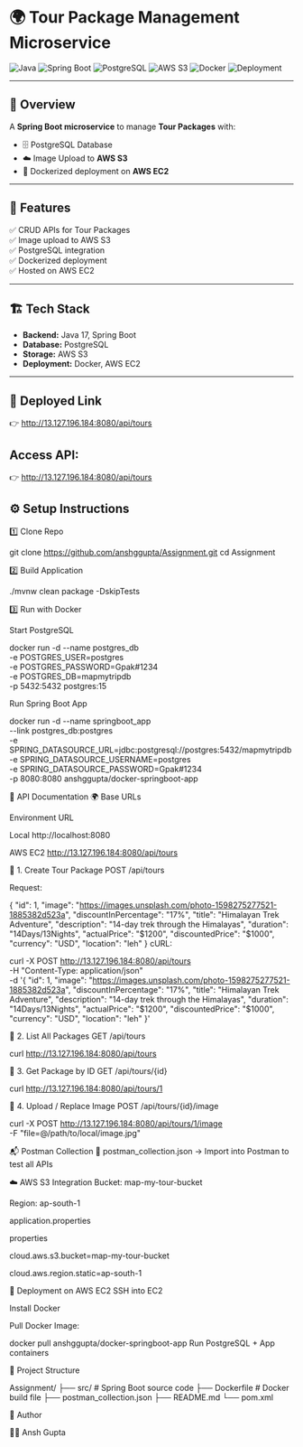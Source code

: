 # 🌍 Tour Package Management Microservice

![Java](https://img.shields.io/badge/Java-17-orange?style=for-the-badge&logo=openjdk)
![Spring Boot](https://img.shields.io/badge/SpringBoot-3.0-brightgreen?style=for-the-badge&logo=springboot)
![PostgreSQL](https://img.shields.io/badge/PostgreSQL-15-blue?style=for-the-badge&logo=postgresql)
![AWS S3](https://img.shields.io/badge/AWS-S3-orange?style=for-the-badge&logo=amazonaws)
![Docker](https://img.shields.io/badge/Docker-Enabled-blue?style=for-the-badge&logo=docker)
![Deployment](https://img.shields.io/badge/Deployed-AWS%20EC2-lightgrey?style=for-the-badge&logo=amazonec2)

---

## 📌 Overview
A **Spring Boot microservice** to manage **Tour Packages** with:
- 🗄️ PostgreSQL Database
- ☁️ Image Upload to **AWS S3**
- 🐳 Dockerized deployment on **AWS EC2**

---

## 🚀 Features
✅ CRUD APIs for Tour Packages  
✅ Image upload to AWS S3  
✅ PostgreSQL integration  
✅ Dockerized deployment  
✅ Hosted on AWS EC2

---

## 🏗️ Tech Stack
- **Backend:** Java 17, Spring Boot
- **Database:** PostgreSQL
- **Storage:** AWS S3
- **Deployment:** Docker, AWS EC2

---
## 🔗 Deployed Link
👉 http://13.127.196.184:8080/api/tours

## Access API: 

👉 http://13.127.196.184:8080/api/tours


## ⚙️ Setup Instructions

 1️⃣ Clone Repo

git clone https://github.com/anshggupta/Assignment.git
cd Assignment

2️⃣ Build Application

./mvnw clean package -DskipTests

3️⃣ Run with Docker

Start PostgreSQL

docker run -d --name postgres_db \
  -e POSTGRES_USER=postgres \
  -e POSTGRES_PASSWORD=Gpak#1234 \
  -e POSTGRES_DB=mapmytripdb \
  -p 5432:5432 postgres:15

Run Spring Boot App

docker run -d --name springboot_app \
  --link postgres_db:postgres \
  -e SPRING_DATASOURCE_URL=jdbc:postgresql://postgres:5432/mapmytripdb \
  -e SPRING_DATASOURCE_USERNAME=postgres \
  -e SPRING_DATASOURCE_PASSWORD=Gpak#1234 \
  -p 8080:8080 anshggupta/docker-springboot-app

 📖 API Documentation
🌍 Base URLs

Environment	URL

Local	http://localhost:8080

AWS EC2	http://13.127.196.184:8080/api/tours

🔹 1. Create Tour Package
POST /api/tours

Request:

{
  "id": 1,
  "image": "https://images.unsplash.com/photo-1598275277521-1885382d523a",
  "discountInPercentage": "17%",
  "title": "Himalayan Trek Adventure",
  "description": "14-day trek through the Himalayas",
  "duration": "14Days/13Nights",
  "actualPrice": "$1200",
  "discountedPrice": "$1000",
  "currency": "USD",
  "location": "leh"
}
cURL:

curl -X POST http://13.127.196.184:8080/api/tours \
  -H "Content-Type: application/json" \
  -d '{
    "id": 1,
    "image": "https://images.unsplash.com/photo-1598275277521-1885382d523a",
    "discountInPercentage": "17%",
    "title": "Himalayan Trek Adventure",
    "description": "14-day trek through the Himalayas",
    "duration": "14Days/13Nights",
    "actualPrice": "$1200",
    "discountedPrice": "$1000",
    "currency": "USD",
    "location": "leh"
  }'

🔹 2. List All Packages
GET /api/tours


curl http://13.127.196.184:8080/api/tours

🔹 3. Get Package by ID
GET /api/tours/{id}

curl http://13.127.196.184:8080/api/tours/1

🔹 4. Upload / Replace Image
POST /api/tours/{id}/image

curl -X POST http://13.127.196.184:8080/api/tours/1/image \
  -F "file=@/path/to/local/image.jpg"

📬 Postman Collection
📂 postman_collection.json → Import into Postman to test all APIs

 ☁️ AWS S3 Integration
Bucket: map-my-tour-bucket

Region: ap-south-1

application.properties

properties

cloud.aws.s3.bucket=map-my-tour-bucket

cloud.aws.region.static=ap-south-1

 🚀 Deployment on AWS EC2
SSH into EC2

Install Docker

Pull Docker Image:

docker pull anshggupta/docker-springboot-app
Run PostgreSQL + App containers

📂 Project Structure

Assignment/
├── src/                 # Spring Boot source code
├── Dockerfile           # Docker build file
├── postman_collection.json
├── README.md
└── pom.xml


📝 Author

👨‍💻 Ansh Gupta